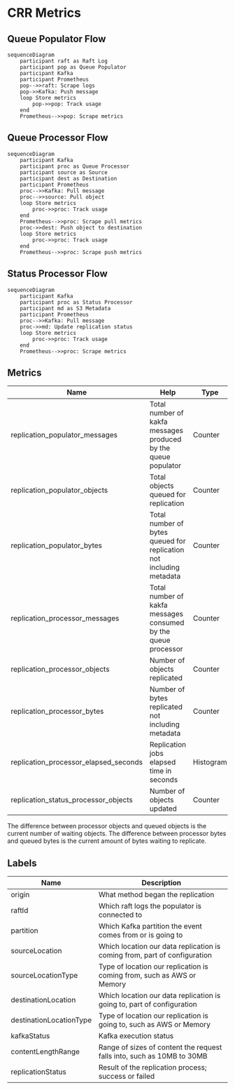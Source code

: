 # CRR Metrics

## Queue Populator Flow
```mermaid
sequenceDiagram
    participant raft as Raft Log
    participant pop as Queue Populator
    participant Kafka
    participant Prometheus
    pop-->>raft: Scrape logs
    pop->>Kafka: Push message
    loop Store metrics
        pop->>pop: Track usage
    end
    Prometheus-->>pop: Scrape metrics
```

## Queue Processor Flow
```mermaid
sequenceDiagram
    participant Kafka
    participant proc as Queue Processor
    participant source as Source
    participant dest as Destination
    participant Prometheus
    proc-->>Kafka: Pull message
    proc-->>source: Pull object
    loop Store metrics
        proc->>proc: Track usage
    end
    Prometheus-->>proc: Scrape pull metrics
    proc->>dest: Push object to destination
    loop Store metrics
        proc->>proc: Track usage
    end
    Prometheus-->>proc: Scrape push metrics
```

## Status Processor Flow
```mermaid
sequenceDiagram
    participant Kafka
    participant proc as Status Processor
    participant md as S3 Metadata
    participant Prometheus
    proc-->>Kafka: Pull message
    proc->>md: Update replication status
    loop Store metrics
        proc->>proc: Track usage
    end
    Prometheus-->>proc: Scrape metrics
```

## Metrics
| Name | Help | Type |
| ---- | ---- | ---- |
replication_populator_messages | Total number of kakfa messages produced by the queue populator | Counter
replication_populator_objects | Total objects queued for replication | Counter
replication_populator_bytes | Total number of bytes queued for replication not including metadata | Counter
replication_processor_messages | Total number of kakfa messages consumed by the queue processor | Counter
replication_processor_objects | Number of objects replicated | Counter
replication_processor_bytes | Number of bytes replicated not including metadata | Counter
replication_processor_elapsed_seconds | Replication jobs elapsed time in seconds | Histogram
replication_status_processor_objects | Number of objects updated | Counter

The difference between processor objects and queued objects is the current number of waiting objects.
The difference between processor bytes and queued bytes is the current amount of bytes waiting to replicate.

## Labels
| Name | Description |
| ---- | ----------- |
origin | What method began the replication
raftId | Which raft logs the populator is connected to
partition | Which Kafka partition the event comes from or is going to
sourceLocation | Which location our data replication is coming from, part of configuration
sourceLocationType | Type of location our replication is coming from, such as AWS or Memory
destinationLocation | Which location our data replication is going to, part of configuration
destinationLocationType | Type of location our replication is going to, such as AWS or Memory
kafkaStatus | Kafka execution status
contentLengthRange | Range of sizes of content the request falls into, such as 10MB to 30MB
replicationStatus | Result of the replication process; success or failed
